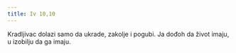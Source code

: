 ```yaml
---
title: Iv 10,10
---
```

Kradljivac dolazi samo da ukrade, zakolje i pogubi. Ja dođoh da život imaju, u izobilju da ga imaju.